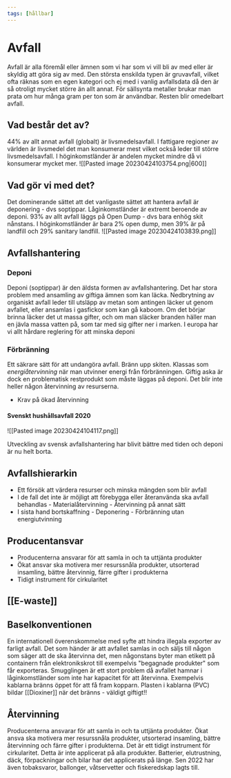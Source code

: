 ```yaml
---
tags: [hållbar]
---
```

# Avfall
Avfall är alla föremål eller ämnen som vi har som vi vill bli av med eller är skyldig att göra sig av med. Den största enskilda typen är gruvavfall, vilket ofta räknas som en egen kategori och ej med i vanlig avfallsdata då den är så otroligt mycket större än allt annat. För sällsynta metaller brukar man prata om hur många gram per ton som är användbar. Resten blir omedelbart avfall.

## Vad består det av?
44% av allt annat avfall (globalt) är livsmedelsavfall. I fattigare regioner av världen är livsmedel det man konsumerar mest vilket också leder till större livsmedelsavfall. I höginkomstländer är andelen mycket mindre då vi konsumerar mycket mer.
![[Pasted image 20230424103754.png|600]]

## Vad gör vi med det?
Det dominerande sättet att det vanligaste sättet att hantera avfall är deponering - dvs soptippar. Låginkomstländer är extremt beroende av deponi. 93% av allt avfall läggs på Open Dump - dvs bara enhög skit nånstans. I höginkomstländer är bara 2% open dump, men 39% är på landfill och 29% sanitary landfill.
![[Pasted image 20230424103839.png]]

## Avfallshantering

### Deponi
Deponi (soptippar) är den äldsta formen av avfallshantering. Det har stora problem med ansamling av giftiga ämnen som kan läcka. Nedbrytning av organiskt avfall leder till utsläpp av metan som antingen läcker ut genom avfallet, eller ansamlas i gasfickor som kan gå kaboom. Om det börjar brinna läcker det ut massa gifter, och om man släcker branden häller man en jävla massa vatten på, som tar med sig gifter ner i marken. I europa har vi allt hårdare reglering för att minska deponi

### Förbränning
Ett säkrare sätt för att undangöra avfall. Bränn upp skiten. Klassas som *energiåtervinning* när man utvinner energi från förbränningen. Giftig aska är dock en problematisk restprodukt som måste läggas på deponi. Det blir inte heller någon återvinning av resurserna.
- Krav på ökad återvinning

#### Svenskt hushållsavfall 2020
![[Pasted image 20230424104117.png]]

Utveckling av svensk avfallshantering har blivit bättre med tiden och deponi är nu helt borta.

## Avfallshierarkin
- Ett försök att värdera resurser och minska mängden som blir avfall
- I de fall det inte är möjligt att förebygga eller återanvända ska avfall behandlas
		- Materialåtervinning
		- Återvinning på annat sätt
- I sista hand bortskaffning
		- Deponering
		- Förbränning utan energiutvinning

## Producentansvar
- Producenterna ansvarar för att samla in och ta uttjänta produkter
- Ökat ansvar ska motivera mer resurssnåla produkter, utsorterad insamling, bättre återvinnig, färre gifter i produkterna
- Tidigt instrument för cirkularitet

## [[E-waste]]


## Baselkonventionen
En internationell överenskommelse med syfte att hindra illegala exporter av farligt avfall. Det som händer är att avfallet samlas in och säljs till någon som säger att de ska återvinna det, men någonstans byter man etikett på containern från elektronikskrot till exempelvis "begagnade produkter" som får exporteras. Smugglingen är ett stort problem då avfallet hamnar i låginkomstländer som inte har kapacitet för att återvinna. Exempelvis kablarna bränns öppet för att få fram kopparn. Plasten i kablarna (PVC) bildar [[Dioxiner]] när det bränns - väldigt giftigt!!

## Återvinning
Producenterna ansvarar för att samla in och ta uttjänta produkter. Ökat ansva ska motivera mer resurssnåla produkter, utsorterad insamling, bättre återvinning och färre gifter i produkterna. Det är ett tidigt instrument för cirkularitet. Detta är inte applicerat på alla produkter. Batterier, elutrustning, däck, förpackningar och bilar har det applicerats på länge. Sen 2022 har även tobaksvaror, ballonger, våtservetter och fiskeredskap lagts till.